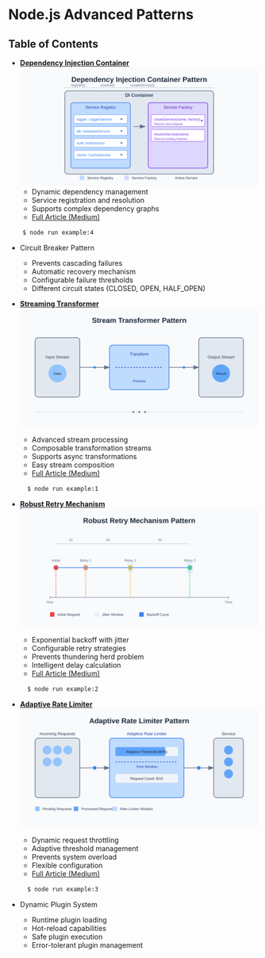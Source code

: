 
# Node.js Advanced Patterns

## Table of Contents

- **[Dependency Injection Container](./examples/DependencyInjectionContainer.js)**
![Dependency Injection Container](./assets/img/di-container-diagram.svg)
    - Dynamic dependency management
    - Service registration and resolution
    - Supports complex dependency graphs
    - [Full Article (Medium)](https://v-checha.medium.com/node-js-advanced-patterns-dependency-injection-container-45938e88e873)
```bash
    $ node run example:4
```

- Circuit Breaker Pattern
    - Prevents cascading failures
    - Automatic recovery mechanism
    - Configurable failure thresholds
    - Different circuit states (CLOSED, OPEN, HALF_OPEN)


- **[Streaming Transformer](./examples/StreamTransformer.js)**
![Stream Transformer](./assets/img/stream-transformer-diagram.svg)
    - Advanced stream processing
    - Composable transformation streams
    - Supports async transformations
    - Easy stream composition
    - [Full Article (Medium)](https://v-checha.medium.com/node-js-advanced-patterns-stream-transformer-1b1f3b1b3b3d)
  
  ```bash
    $ node run example:1
  ```

- **[Robust Retry Mechanism](./examples/RetryMechanism.js)**
![Retry Mechanism](./assets/img/retry-mechanism-diagram.svg)
    - Exponential backoff with jitter
    - Configurable retry strategies
    - Prevents thundering herd problem
    - Intelligent delay calculation
    - [Full Article (Medium)](https://v-checha.medium.com/node-js-advanced-patterns-robust-retry-mechanism-1b1f3b1b3b3d)

  ```bash
    $ node run example:2
  ```


- **[Adaptive Rate Limiter](./examples/AdaptiveRateLimiter.js)**
![Adaptive Rate Limiter](./assets/img/rate-limiter-diagram.svg)
    - Dynamic request throttling
    - Adaptive threshold management
    - Prevents system overload
    - Flexible configuration
    - [Full Article (Medium)](https://medium.com/@v-checha/node-js-advanced-patterns-adaptive-rate-limiter-aa8221177162)

  ```bash
    $ node run example:3
  ```


- Dynamic Plugin System
    - Runtime plugin loading
    - Hot-reload capabilities
    - Safe plugin execution
    - Error-tolerant plugin management
